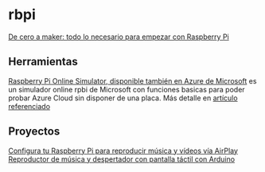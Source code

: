 # rbpi

[De cero a maker: todo lo necesario para empezar con Raspberry Pi](https://m.xataka.com/makers/cero-maker-todo-necesario-para-empezar-raspberry-pi/amp?__twitter_impression=true)

## Herramientas

[Raspberry Pi Online Simulator, disponible también en Azure de Microsoft](https://azure-samples.github.io/raspberry-pi-web-simulator/) es un simulador online rpbi de Microsoft con funciones basicas para poder probar Azure Cloud sin disponer de una placa. Más detalle en [artículo referenciado](https://descubrearduino.com/raspberry-pi-online-simulator/)

## Proyectos

[Configura tu Raspberry Pi para reproducir música y vídeos vía AirPlay](https://hipertextual.com/2020/10/raspberry-pi-musica-video-airplay)
[Reproductor de música y despertador con pantalla táctil con Arduino](https://descubrearduino.com/reproductor-de-musica/)


